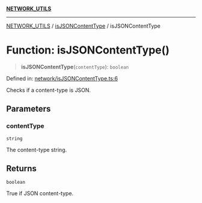 [**NETWORK_UTILS**](../../README.md)

***

[NETWORK_UTILS](../../README.md) / [isJSONContentType](../README.md) / isJSONContentType

# Function: isJSONContentType()

> **isJSONContentType**(`contentType`): `boolean`

Defined in: [network/isJSONContentType.ts:6](https://github.com/dailker/everyutil/blob/26e2bb73429918cf0d08899e9efd90b82a42c92e/src/network/isJSONContentType.ts#L6)

Checks if a content-type is JSON.

## Parameters

### contentType

`string`

The content-type string.

## Returns

`boolean`

True if JSON content-type.
